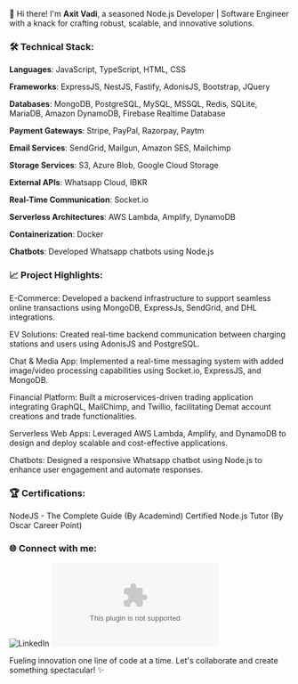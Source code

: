 👋 Hi there! I'm **Axit Vadi**, a seasoned Node.js Developer | Software Engineer with a knack for crafting robust, scalable, and innovative solutions.

### 🛠 Technical Stack:

**Languages**: JavaScript, TypeScript, HTML, CSS


**Frameworks**: ExpressJS, NestJS, Fastify, AdonisJS, Bootstrap, JQuery


**Databases**: MongoDB, PostgreSQL, MySQL, MSSQL, Redis, SQLite, MariaDB, Amazon DynamoDB, Firebase Realtime Database


**Payment Gateways**: Stripe, PayPal, Razorpay, Paytm


**Email Services**: SendGrid, Mailgun, Amazon SES, Mailchimp


**Storage Services**: S3, Azure Blob, Google Cloud Storage


**External APIs**: Whatsapp Cloud, IBKR


**Real-Time Communication**: Socket.io


**Serverless Architectures**: AWS Lambda, Amplify, DynamoDB


**Containerization**: Docker


**Chatbots**: Developed Whatsapp chatbots using Node.js

### 📈 Project Highlights:

E-Commerce: Developed a backend infrastructure to support seamless online transactions using MongoDB, ExpressJs, SendGrid, and DHL integrations.


EV Solutions: Created real-time backend communication between charging stations and users using AdonisJS and PostgreSQL.


Chat & Media App: Implemented a real-time messaging system with added image/video processing capabilities using Socket.io, ExpressJS, and MongoDB.


Financial Platform: Built a microservices-driven trading application integrating GraphQL, MailChimp, and Twillio, facilitating Demat account creations and trade functionalities.


Serverless Web Apps: Leveraged AWS Lambda, Amplify, and DynamoDB to design and deploy scalable and cost-effective applications.


Chatbots: Designed a responsive Whatsapp chatbot using Node.js to enhance user engagement and automate responses.

### 🏆 Certifications:

NodeJS - The Complete Guide (By Academind)
Certified Node.js Tutor (By Oscar Career Point)

### 🌐 Connect with me:

![LinkedIn](www.linkedin.com/in/axit-vadi-603944225)
![Email](axitvadi@gmail.com)

Fueling innovation one line of code at a time. Let's collaborate and create something spectacular! ✨
